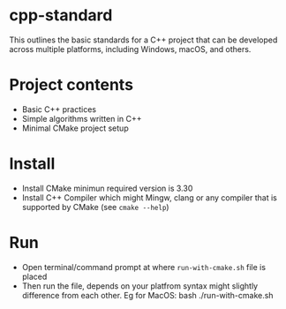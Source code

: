 # cpp-standard
This outlines the basic standards for a C++ project that can be developed across multiple platforms, including Windows, macOS, and others.

# Project contents
- Basic C++ practices
- Simple algorithms written in C++
- Minimal CMake project setup

# Install
- Install CMake minimun required version is 3.30
- Install C++ Compiler which might Mingw, clang or any compiler that is supported by CMake (see `cmake --help`)

# Run
- Open terminal/command prompt at where `run-with-cmake.sh` file is placed
- Then run the file, depends on your platfrom syntax might slightly difference from each other. Eg for MacOS: bash ./run-with-cmake.sh

